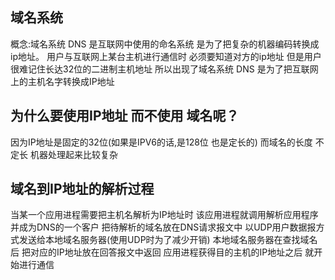 ## 域名系统

概念:域名系统  DNS  是互联网中使用的命名系统 是为了把复杂的机器编码转换成ip地址。
用户与互联网上某台主机进行通信时 必须要知道对方的ip地址 但是用户很难记住长达32位的二进制主机地址  所以出现了域名系统 DNS   是为了把互联网上的主机名字转换成IP地址

## 为什么要使用IP地址  而不使用 域名呢？

因为IP地址是固定的32位(如果是IPV6的话,是128位  也是定长的) 而域名的长度 不定长  机器处理起来比较复杂 

## 域名到IP地址的解析过程

当某一个应用进程需要把主机名解析为IP地址时  该应用进程就调用解析应用程序  并成为DNS的一个客户 把待解析的域名放在DNS请求报文中 以UDP用户数据报方式发送给本地域名服务器(使用UDP时为了减少开销) 本地域名服务器在查找域名后  把对应的IP地址放在回答报文中返回 应用进程获得目的主机的IP地址之后 就开始进行通信
